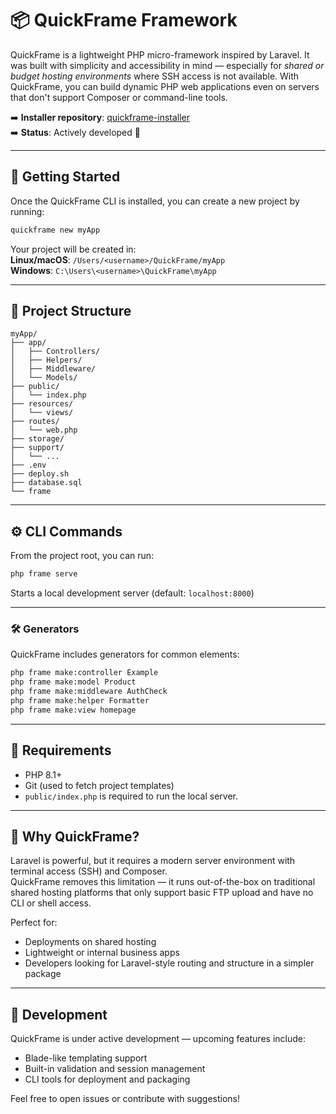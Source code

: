 
# 📦 QuickFrame Framework

QuickFrame is a lightweight PHP micro-framework inspired by Laravel. It was built with simplicity and accessibility in mind — especially for *shared or budget hosting environments* where SSH access is not available. With QuickFrame, you can build dynamic PHP web applications even on servers that don't support Composer or command-line tools.

➡️ **Installer repository**: [quickframe-installer](https://github.com/PierrOwO/quickframe-installer)  
➡️ **Status**: Actively developed 🚧

---

## 🚀 Getting Started

Once the QuickFrame CLI is installed, you can create a new project by running:

```bash
quickframe new myApp
```

Your project will be created in:  
**Linux/macOS**: `/Users/<username>/QuickFrame/myApp`  
**Windows**: `C:\Users\<username>\QuickFrame\myApp`

---

## 📂 Project Structure

```
myApp/
├── app/
│   ├── Controllers/
│   ├── Helpers/
│   ├── Middleware/
│   └── Models/
├── public/
│   └── index.php
├── resources/
│   └── views/
├── routes/
│   └── web.php
├── storage/
├── support/
│   └── ...
├── .env
├── deploy.sh
├── database.sql
└── frame
```

---

## ⚙️ CLI Commands

From the project root, you can run:

```bash
php frame serve
```

Starts a local development server (default: `localhost:8000`)

---

### 🛠 Generators

QuickFrame includes generators for common elements:

```bash
php frame make:controller Example
php frame make:model Product
php frame make:middleware AuthCheck
php frame make:helper Formatter
php frame make:view homepage
```

---

## 📡 Requirements

- PHP 8.1+
- Git (used to fetch project templates)
- `public/index.php` is required to run the local server.

---

## 🎯 Why QuickFrame?

Laravel is powerful, but it requires a modern server environment with terminal access (SSH) and Composer.  
QuickFrame removes this limitation — it runs out-of-the-box on traditional shared hosting platforms that only support basic FTP upload and have no CLI or shell access.

Perfect for:

- Deployments on shared hosting
- Lightweight or internal business apps
- Developers looking for Laravel-style routing and structure in a simpler package

---

## 🔧 Development

QuickFrame is under active development — upcoming features include:

- Blade-like templating support
- Built-in validation and session management
- CLI tools for deployment and packaging

Feel free to open issues or contribute with suggestions!
